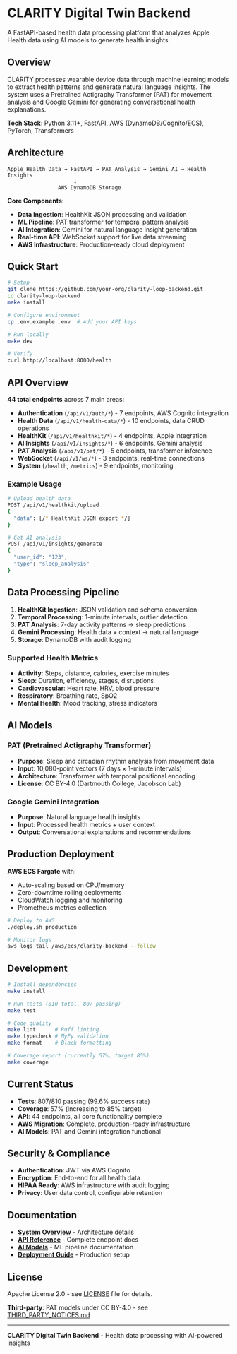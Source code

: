 # CLARITY Digital Twin Backend

A FastAPI-based health data processing platform that analyzes Apple Health data using AI models to generate health insights.

## Overview

CLARITY processes wearable device data through machine learning models to extract health patterns and generate natural language insights. The system uses a Pretrained Actigraphy Transformer (PAT) for movement analysis and Google Gemini for generating conversational health explanations.

**Tech Stack**: Python 3.11+, FastAPI, AWS (DynamoDB/Cognito/ECS), PyTorch, Transformers

## Architecture

```
Apple Health Data → FastAPI → PAT Analysis → Gemini AI → Health Insights
                     ↓
                AWS DynamoDB Storage
```

**Core Components**:
- **Data Ingestion**: HealthKit JSON processing and validation
- **ML Pipeline**: PAT transformer for temporal pattern analysis  
- **AI Integration**: Gemini for natural language insight generation
- **Real-time API**: WebSocket support for live data streaming
- **AWS Infrastructure**: Production-ready cloud deployment

## Quick Start

```bash
# Setup
git clone https://github.com/your-org/clarity-loop-backend.git
cd clarity-loop-backend
make install

# Configure environment
cp .env.example .env  # Add your API keys

# Run locally
make dev

# Verify
curl http://localhost:8000/health
```

## API Overview

**44 total endpoints** across 7 main areas:

- **Authentication** (`/api/v1/auth/*`) - 7 endpoints, AWS Cognito integration
- **Health Data** (`/api/v1/health-data/*`) - 10 endpoints, data CRUD operations
- **HealthKit** (`/api/v1/healthkit/*`) - 4 endpoints, Apple integration
- **AI Insights** (`/api/v1/insights/*`) - 6 endpoints, Gemini analysis
- **PAT Analysis** (`/api/v1/pat/*`) - 5 endpoints, transformer inference
- **WebSocket** (`/api/v1/ws/*`) - 3 endpoints, real-time connections  
- **System** (`/health`, `/metrics`) - 9 endpoints, monitoring

### Example Usage

```bash
# Upload health data
POST /api/v1/healthkit/upload
{
  "data": [/* HealthKit JSON export */]
}

# Get AI analysis
POST /api/v1/insights/generate
{
  "user_id": "123",
  "type": "sleep_analysis"
}
```

## Data Processing Pipeline

1. **HealthKit Ingestion**: JSON validation and schema conversion
2. **Temporal Processing**: 1-minute intervals, outlier detection
3. **PAT Analysis**: 7-day activity patterns → sleep predictions
4. **Gemini Processing**: Health data + context → natural language
5. **Storage**: DynamoDB with audit logging

### Supported Health Metrics
- **Activity**: Steps, distance, calories, exercise minutes
- **Sleep**: Duration, efficiency, stages, disruptions
- **Cardiovascular**: Heart rate, HRV, blood pressure
- **Respiratory**: Breathing rate, SpO2
- **Mental Health**: Mood tracking, stress indicators

## AI Models

### PAT (Pretrained Actigraphy Transformer)
- **Purpose**: Sleep and circadian rhythm analysis from movement data
- **Input**: 10,080-point vectors (7 days × 1-minute intervals)
- **Architecture**: Transformer with temporal positional encoding
- **License**: CC BY-4.0 (Dartmouth College, Jacobson Lab)

### Google Gemini Integration
- **Purpose**: Natural language health insights
- **Input**: Processed health metrics + user context
- **Output**: Conversational explanations and recommendations

## Production Deployment

**AWS ECS Fargate** with:
- Auto-scaling based on CPU/memory
- Zero-downtime rolling deployments
- CloudWatch logging and monitoring
- Prometheus metrics collection

```bash
# Deploy to AWS
./deploy.sh production

# Monitor logs
aws logs tail /aws/ecs/clarity-backend --follow
```

## Development

```bash
# Install dependencies
make install

# Run tests (810 total, 807 passing)
make test

# Code quality
make lint      # Ruff linting
make typecheck # MyPy validation
make format    # Black formatting

# Coverage report (currently 57%, target 85%)
make coverage
```

## Current Status

- **Tests**: 807/810 passing (99.6% success rate)
- **Coverage**: 57% (increasing to 85% target)
- **API**: 44 endpoints, all core functionality complete
- **AWS Migration**: Complete, production-ready infrastructure
- **AI Models**: PAT and Gemini integration functional

## Security & Compliance

- **Authentication**: JWT via AWS Cognito
- **Encryption**: End-to-end for all health data
- **HIPAA Ready**: AWS infrastructure with audit logging
- **Privacy**: User data control, configurable retention

## Documentation

- **[System Overview](docs/01-overview.md)** - Architecture details
- **[API Reference](docs/02-api-reference.md)** - Complete endpoint docs
- **[AI Models](docs/03-ai-models.md)** - ML pipeline documentation
- **[Deployment Guide](docs/operations/deployment.md)** - Production setup

## License

Apache License 2.0 - see [LICENSE](LICENSE) file for details.

**Third-party**: PAT models under CC BY-4.0 - see [THIRD_PARTY_NOTICES.md](THIRD_PARTY_NOTICES.md)

---

**CLARITY Digital Twin Backend** - Health data processing with AI-powered insights